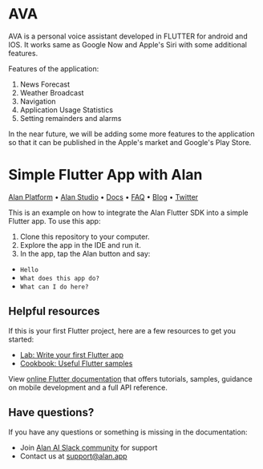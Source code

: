 # AVA
AVA is a personal voice assistant developed in FLUTTER for android and IOS.
It works same as Google Now and Apple's Siri with some additional features.

Features of the application:
1. News Forecast
2. Weather Broadcast 
3. Navigation
4. Application Usage Statistics
5. Setting remainders and alarms

In the near future, we will be adding some more features to the application so that it can be published in the Apple's market and Google's Play Store.


# Simple Flutter App with Alan

[Alan Platform](https://alan.app/) • [Alan Studio](https://studio.alan.app/register) • [Docs](https://alan.app/docs) • [FAQ](https://alan.app/docs/usage/additional/faq) •
[Blog](https://alan.app/blog/) • [Twitter](https://twitter.com/alanvoiceai)

This is an example on how to integrate the Alan Flutter SDK into a simple Flutter app. To use this app:

1. Clone this repository to your computer.
2. Explore the app in the IDE and run it.
3. In the app, tap the Alan button and say:
  * `Hello`
  * `What does this app do?`
  * `What can I do here?`

## Helpful resources

If this is your first Flutter project, here are a few resources to get you started:

- [Lab: Write your first Flutter app](https://flutter.dev/docs/get-started/codelab)
- [Cookbook: Useful Flutter samples](https://flutter.dev/docs/cookbook)

View [online Flutter documentation](https://flutter.dev/docs) that offers tutorials, samples, guidance on mobile development and a full API reference.

 
## Have questions?

If you have any questions or something is missing in the documentation:
- Join [Alan AI Slack community](https://app.slack.com/client/TL55N530A) for support
- Contact us at [support@alan.app](mailto:support@alan.app)
